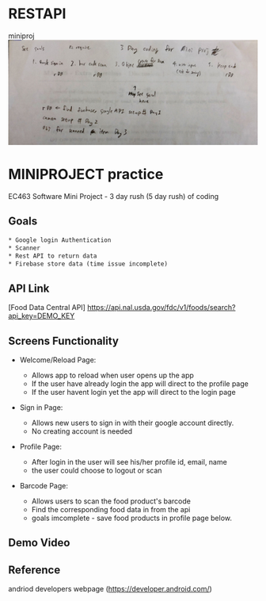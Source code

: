 # RESTAPI
miniproj
![image](https://github.com/Charlieletscode/RESTAPI/blob/main/image.jpg)
# MINIPROJECT practice

EC463 Software Mini Project - 3 day rush (5 day rush) of coding

## Goals

    * Google login Authentication
    * Scanner
    * Rest API to return data
    * Firebase store data (time issue incomplete)

## API Link 

[Food Data Central API]  https://api.nal.usda.gov/fdc/v1/foods/search?api_key=DEMO_KEY

## Screens Functionality

* Welcome/Reload Page: 
    * Allows app to reload when user opens up the app
    * If the user have already login the app will direct to the profile page
    * If the user havent login yet the app will direct to the login page

* Sign in Page:
    * Allows new users to sign in with their google account directly.
    * No creating account is needed

* Profile Page: 
    * After login in the user will see his/her profile id, email, name
    * the user could choose to logout or scan

* Barcode Page:
    * Allows users to scan the food product's barcode
    * Find the corresponding food data in from the api
    * goals imcomplete - save food products in profile page below.

## Demo Video



## Reference
andriod developers webpage (https://developer.android.com/)
